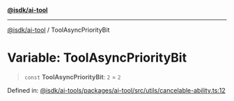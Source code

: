 [**@isdk/ai-tool**](../README.md)

***

[@isdk/ai-tool](../globals.md) / ToolAsyncPriorityBit

# Variable: ToolAsyncPriorityBit

> `const` **ToolAsyncPriorityBit**: `2` = `2`

Defined in: [@isdk/ai-tools/packages/ai-tool/src/utils/cancelable-ability.ts:12](https://github.com/isdk/ai-tool.js/blob/4ebf370aaec9c78535cb40ffc19656d7bddcb145/src/utils/cancelable-ability.ts#L12)
